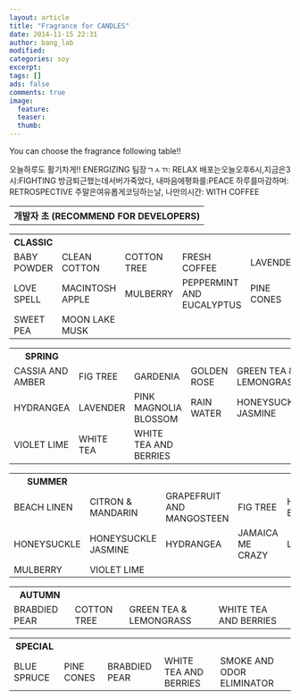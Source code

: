 ```yaml
---
layout: article
title: "Fragrance for CANDLES"
date: 2014-11-15 22:31
author: bang_lab
modified:
categories: soy
excerpt: 
tags: []
ads: false
comments: true
image:
  feature:
  teaser:
  thumb:
---
```


You can choose the fragrance following table!!

<!-- <table>
  <tr>
    <th>SPRING</th>
    <th>SUMMER</th>
    <th>AUTUMN</th>
    <th>HOLIDAY</th>
  </tr>
  <tr>
    <td>FPINK MAGNOLIA BLOSSOM</td>
    <td>GRAPEFRUIT and MANGOSTEEN </td>
    <td>PUMPKIN SOUFFLE</td>
  </tr>
  <tr>
    <td>RAIN WATER </td>
    <td>PHAWAIIAN BREEZE</td>
    <td>POMEGRANATE CIDER</td>
  </tr>
  <tr>
    <td>HONEYSUCKLE JASMINE</td>
    <td>JAMAICA ME CRAZY </td>
    <td>CRANBERRY MARMALADE </td>
  </tr>
  <tr>
    <td>LAVENDER</td>
    <td>BEACH LINEN</td>
    <td>MACINTOSH APPLE </td>
  </tr>
   <tr>
    <td>LAVENDER</td>
    <td>COOL CITRUS BASIL</td>
    <td>PEPPERMINT & EUCALYPTUS</td>
  </tr>
</table>
 -->





<!-- <table>
	<tr>
    	<th>Korea</th>
    </tr>
  	<tr>
		<td>BAIES </td>
		<td>CHERRY BLOSSOM </td>
		<td>LIME BASIL AND MANDARIN </td>
		<td>PEONY </td>
		<td>PUMPKIN SOUFFLE </td>
	</tr>
</table> -->

<table>
	<tr>
    	<th>개발자 초 (RECOMMEND FOR DEVELOPERS)</th>
    </tr>
	<tr>오늘하루도 활기차게!! ENERGIZING </tr>
	<tr>팀장ㄱㅅㄲ: RELAX </tr>
	<tr>배포는오늘오후6시,지금은3시:FIGHTING </tr>
	<tr>방금퇴근했는데서버가죽었다, 내마음에평화를:PEACE </tr>
	<tr>하루를마감하며: RETROSPECTIVE </tr>
	<tr>주말은여유롭게코딩하는날, 나만의시간: WITH COFFEE </tr>
	<!--<td>BLACK RASPBERRY VANILLA TYPE </td>-->
	<!--<td>CRANBERRY MARMALADE </td>-->
	<!--<td>RED CURRANT </td>-->
	<!-- <td>WEDDING DAY </td> -->
	<tr>
	</tr>
</table>

<table>
	<tr>
    	<th>CLASSIC</th>
    </tr>
  	<tr>
	  	<td>BABY POWDER </td>
		<td>CLEAN COTTON </td>
		<td>COTTON TREE</td>
		<td>FRESH COFFEE </td>
		<td>LAVENDER </td>
	</tr>
	<tr>
		<td>LOVE SPELL </td>
		<td>MACINTOSH APPLE </td>
		<td>MULBERRY </td>
		<td>PEPPERMINT AND EUCALYPTUS </td>
		<td>PINE CONES</td>
	</tr>
	<tr>
		<td>SWEET PEA </td>
		<td>MOON LAKE MUSK </td>
	</tr>
</table>

<table>
	<tr>
    	<th>SPRING</th>
    </tr>
	<tr>
		<td>CASSIA AND AMBER </td>
		<td>FIG TREE </td>
		<td>GARDENIA </td>
		<td>GOLDEN ROSE </td>
		<td>GREEN TEA & LEMONGRASS </td>
	</tr>
	<tr>
		<td>HYDRANGEA </td>
		<td>LAVENDER </td>
		<td>PINK MAGNOLIA BLOSSOM </td>
		<td>RAIN WATER </td>
		<td>HONEYSUCKLE JASMINE </td>
	</tr>
	<tr>
		<td>VIOLET LIME </td>
		<td>WHITE TEA </td>
		<td>WHITE TEA AND BERRIES </td>
	</tr>
</table>	

<table>
	<tr>
    	<th>SUMMER</th>
    </tr>
	<tr>
		<td>BEACH LINEN </td>
		<td>CITRON & MANDARIN </td>
		<td>GRAPEFRUIT AND MANGOSTEEN </td>
		<td>FIG TREE
		<td>HAWAIIAN BREEZE </td>
	</tr>
	<tr>
		<td>HONEYSUCKLE </td>
		<td>HONEYSUCKLE JASMINE </td>
		<td>HYDRANGEA </td>
		<td>JAMAICA ME CRAZY </td>
		<td>LILAC </td>
	</tr>
	<tr>
		<td>MULBERRY </td>
		<td>VIOLET LIME </td>
	</tr>
	<tr>
	</tr>
</table>

<table>
	<tr>
    	<th>AUTUMN</th>
    </tr>
	<tr>
		<td>BRABDIED PEAR</td>
		<td>COTTON TREE</td>
		<td>GREEN TEA & LEMONGRASS </td>
		<td>WHITE TEA AND BERRIES </td>
		<td></td>
		<!--<td>PUMPKIN SOUFFLE </td> -->
		<!--<td>POMEGRANATE CIDER </td>-->
		<!--<td>CRANBERRY MARMALADE </td>-->
	</tr>
	<tr>
	</tr>
	<tr>
	</tr>
</table>

<table>
	<tr>
    	<th>SPECIAL</th>
    </tr>
	<tr>
		<td>BLUE SPRUCE </td>
		<td>PINE CONES</td>
		<td>BRABDIED PEAR</td>
		<td>WHITE TEA AND BERRIES </td>
		<td>SMOKE AND ODOR ELIMINATOR</td>
		<!--<td>BLACK RASPBERRY VANILLA TYPE </td>-->
		<!--<td>CRANBERRY MARMALADE </td>-->
		<!--<td>RED CURRANT </td>-->
		<!-- <td>WEDDING DAY </td> -->
	</tr>
	<tr>
	</tr>
</table>







